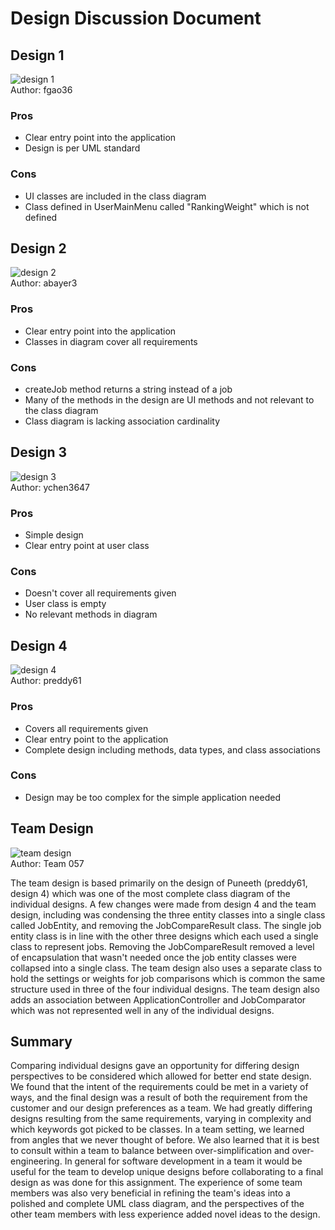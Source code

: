 # Design Discussion Document

## Design 1
![design 1](./images/design1.png)</br>
Author: fgao36

### Pros
* Clear entry point into the application
* Design is per UML standard

### Cons
* UI classes are included in the class diagram
* Class defined in UserMainMenu called "RankingWeight" which is not defined

## Design 2
![design 2](./images/design2.png)</br>
Author: abayer3

### Pros
* Clear entry point into the application
* Classes in diagram cover all requirements

### Cons
* createJob method returns a string instead of a job
* Many of the methods in the design are UI methods and not relevant to the class diagram
* Class diagram is lacking association cardinality

## Design 3
![design 3](./images/design3.png)</br>
Author: ychen3647

### Pros
* Simple design
* Clear entry point at user class

### Cons
* Doesn't cover all requirements given
* User class is empty
* No relevant methods in diagram

## Design 4
![design 4](./images/design4.png)</br>
Author: preddy61

### Pros
* Covers all requirements given
* Clear entry point to the application
* Complete design including methods, data types, and class associations

### Cons
* Design may be too complex for the simple application needed

## Team Design
![team design](./images/design-team.png)</br>
Author: Team 057

The team design is based primarily on the design of Puneeth (preddy61, design 4)
which was one of the most complete class diagram of the individual designs. A few
changes were made from design 4 and the team design, including was condensing the
three entity classes into a single class called JobEntity, and removing the 
JobCompareResult class. The single job entity class is in line with the other three
designs which each used a single class to represent jobs. Removing the JobCompareResult
removed a level of encapsulation that wasn't needed once the job entity classes were
collapsed into a single class. The team design also uses a separate class to hold the
settings or weights for job comparisons which is common the same structure used in
three of the four individual designs. The team design also adds an association between
ApplicationController and JobComparator which was not represented well in any of
the individual designs.

## Summary
Comparing individual designs gave an opportunity for differing design perspectives 
to be considered which allowed for better end state design. We found that the intent
of the requirements could be met in a variety of ways, and the final design was 
a result of both the requirement from the customer and our design preferences as a
team. We had greatly differing designs resulting from the same requirements, varying in 
complexity and which keywords got picked to be classes. In a team setting, we learned from
angles that we never thought of before. We also learned that it is best to consult
within a team to balance between over-simplification and over-engineering. 
In general for software development in a team it would be useful for the team 
to develop unique designs before collaborating to a final design as was done for this
assignment. The experience of some team members was also very beneficial in refining 
the team's ideas into a polished and complete UML class diagram, and the perspectives
of the other team members with less experience added novel ideas to the design.
